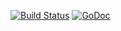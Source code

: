 [![Build Status](https://travis-ci.org/husio/web.svg?branch=master)](https://travis-ci.org/husio/web)
[![GoDoc](https://godoc.org/github.com/husio/web?status.png)](https://godoc.org/github.com/husio/web)
